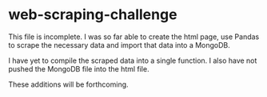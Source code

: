 # web-scraping-challenge

This file is incomplete.  I was so far able to create the html page, use Pandas to scrape the necessary data and 
import that data into a MongoDB.

I have yet to compile the scraped data into a single function.  I also have not pushed the MongoDB file into the html file.

These additions will be forthcoming.

